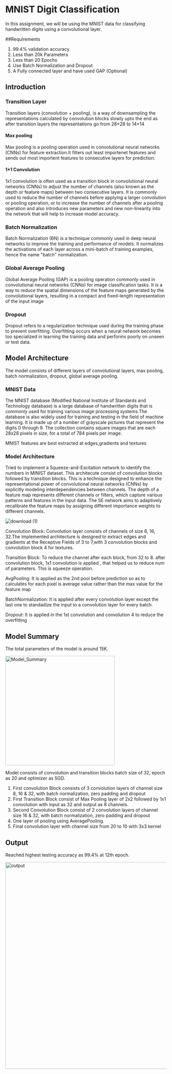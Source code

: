 # MNIST Digit Classification 

In this assignment, we will be using the MNIST data for classifying handwritten digits using a convolutional layer. 

##Requirements

1. 99.4% validation accuracy
2. Less than 20k Parameters
3. Less than 20 Epochs
4. Use Batch Normalization and Dropout
5. A Fully connected layer and have used GAP (Optional)

## Introduction

### Transition Layer
Transition layers (convolution + pooling), is a way of downsampling the representations calculated by convolution blocks slowly upto the end as after transition layers the representations go from 28×28 to 14×14

#### Max pooling
Max pooling is a pooling operation used in convolutional neural networks (CNNs) for feature extraction.It filters out least importenet features and sends out most importent features to consecutive layers for prediction.

#### 1*1 Convolution
1x1 convolution is often used as a transition block in convolutional neural networks (CNNs) to adjust the number of channels (also known as the depth or feature maps) between two consecutive layers. It is commonly used to reduce the number of channels before applying a larger convolution or pooling operation, or to increase the number of channels after a pooling operation and also introduces new parameters and new non-linearity into the network that will help to increase model accuracy.

### Batch Normalization
Batch Normalization (BN) is a technique commonly used in deep neural networks to improve the training and performance of models. It normalizes the activations of each layer across a mini-batch of training examples, hence the name "batch" normalization.

### Global Average Pooling
Global Average Pooling (GAP) is a pooling operation commonly used in convolutional neural networks (CNNs) for image classification tasks. It is a way to reduce the spatial dimensions of the feature maps generated by the convolutional layers, resulting in a compact and fixed-length representation of the input image

### Dropout
Dropout refers to a regularization technique used during the training phase to prevent overfitting. Overfitting occurs when a neural network becomes too specialized in learning the training data and performs poorly on unseen or test data.

## Model Architecture
The model consists of different layers of convolutional layers, max pooling, batch normalization, dropout, global average pooling. 

### MNIST Data
The MNIST database (Modified National Institute of Standards and Technology database) is a large database of handwritten digits that is commonly used for training various image processing systems.The database is also widely used for training and testing in the field of machine learning. It is made up of a number of grayscale pictures that represent the digits 0 through 9. The collection contains square images that are each 28x28 pixels in size, for a total of 784 pixels per image.

MNIST features are best extracted at edges,gradients and textures

### Model Architecture
Tried to implement a  Squeeze-and-Excitation network to identify the numbers in MINIST dataset. This architecute consist of convolution blocks followed by transition blocks. This is a technique designed to enhance the representational power of convolutional neural networks (CNNs) by explicitly modeling interdependencies between channels. The depth of a feature map represents different channels or filters, which capture various patterns and features in the input data. The SE network aims to adaptively recalibrate the feature maps by assigning different importance weights to different channels.

![download (1)](https://github.com/prarthanats/ERA/assets/32382676/0c48d16e-6de4-42f2-ba3e-c7a6bd9b66c8)

Convolution Block: Convolution layer consists of channels of size 8, 16, 32.The implemented architecture is designed to extract edges and gradients at the Receptive Fields of 3 to 7,with 3 convolution blocks and convolution block 4 for textures. 

Transition Block: To reduce the channel after each block, from 32 to 8. after convolution block, 1x1 convolution is applied , that helped us to reduce num of parameters. This is squeeze operation.

AvgPooling: It is applied as the 2nd pool before prediction so as to calculates for each pixel is average value rather than the max value for the feature map

BatchNormalization: It is applied after every convolution layer except the last one to standadize the input to a convolution layer for every batch. 

Dropout: It is applied in the 1st convolution and convolution 4 to reduce the overfitting

## Model Summary

The total parameters of the model is around 15K.

<img width="341" alt="Model_Summary" src="https://github.com/prarthanats/ERA/assets/32382676/38e596f2-c209-4769-8243-bde70f3382be">

Model consists of convolution and transition blocks batch size of 32, epoch as 20 and optimizer as SGD.

1. First convolution Block consists of 3 convolution layers of channel size 8, 16 & 32, with batch normalization, zero padding and dropout
2. First Transition Block consist of Max Pooling layer of 2x2 followed by 1x1 convolution with input as 32 and output as 8 channels. 
3. Second Convolution Block consist of 2 convolution layers of channel size 16 & 32, with batch normalization, zero padding and dropout
4. One layer of pooling using AveragePooling.
5. Final convolution layer with channel size from 20 to 10 with 3x3 kernel


## Output
Reached highest testing accuracy as 99.4% at 12th epoch.

<img width="644" alt="output" src="https://github.com/prarthanats/ERA/assets/32382676/cd266714-d285-48cc-a964-98122bb201fa">
